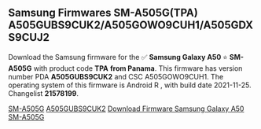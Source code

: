 <h2>Samsung Firmwares SM-A505G(TPA) A505GUBS9CUK2/A505GOWO9CUH1/A505GDXS9CUJ2</h2>
Download the Samsung firmware for the ✅ <strong>Samsung Galaxy A50 </strong> ⭐ <strong>SM-A505G</strong> with product code <strong>TPA</strong> <strong> from Panama</strong>. This firmware has version number PDA <strong>A505GUBS9CUK2</strong> and CSC A505GOWO9CUH1. The operating system of this firmware is Android R , with build date 2021-11-25. Changelist <strong>21578199</strong>.


[SM-A505G](https://samfirm.shop/samsung/model/SM-A505G)
[A505GUBS9CUK2](https://samfirm.shop/samsung/pda/A505GUBS9CUK2)
[Download Firmware Samsung Galaxy A50 SM-A505G](https://samfirm.shop/samsung/firmware/477539)
